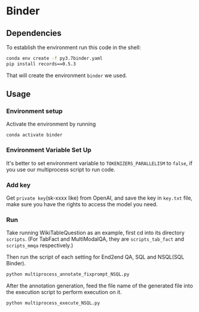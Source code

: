 # Binder

## Dependencies
To establish the environment run this code in the shell:
```bash
conda env create -f py3.7binder.yaml
pip install records==0.5.3
```
That will create the environment `binder` we used.


## Usage

### Environment setup
Activate the environment by running
``````shell
conda activate binder
``````

### Environment Variable Set Up
It's better to set environment variable to `TOKENIZERS_PARALLELISM` to `false`, if you use our multiprocess script to run code.

### Add key
Get `private key`(sk-xxxx like) from OpenAI, and save the key in `key.txt` file, make sure you have the rights to access the model you need.

### Run
Take running WikiTableQuestion as an example, first cd into its directory `scripts`. (For TabFact and MultiModalQA, they are `scripts_tab_fact` and `scripts_mmqa` respectively.)

Then run the script of each setting for End2end QA, SQL and NSQL(SQL Binder). 
```bash
python multiprocess_annotate_fixprompt_NSQL.py
```

After the annotation generation, feed the file name of the generated file into the execution script to perform execution on it.
```bash
python multiprocess_execute_NSQL.py
```
